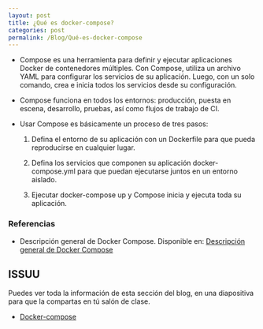```yaml
---
layout: post
title: ¿Qué es docker-compose?
categories: post
permalink: /Blog/Qué-es-docker-compose
---
```

* Compose es una herramienta para definir y ejecutar aplicaciones Docker de contenedores múltiples. Con Compose, utiliza un archivo YAML para configurar los servicios de su aplicación. Luego, con un solo comando, crea e inicia todos los servicios desde su configuración.

* Compose funciona en todos los entornos: producción, puesta en escena, desarrollo, pruebas, así como flujos de trabajo de CI.

* Usar Compose es básicamente un proceso de tres pasos:

  1. Defina el entorno de su aplicación con un Dockerfile para que pueda reproducirse en cualquier lugar.

  2. Defina los servicios que componen su aplicación docker-compose.yml para que puedan ejecutarse juntos en un entorno aislado.

  3. Ejecutar docker-compose up y Compose inicia y ejecuta toda su aplicación.


### Referencias

* Descripción general de Docker Compose. Disponible en: [Descripción general de Docker Compose](https://docs.docker.com/compose/)

## ISSUU

Puedes ver toda la información de esta sección del blog, en una diapositiva para que la compartas en tú salón de clase.

* [Docker-compose](https://issuu.com/johanse/docs/seccion-10-que-es-docker-compose.pptx)
